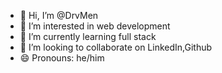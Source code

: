 - 👋 Hi, I’m @DrvMen
- 👀 I’m interested in web development 
- 🌱 I’m currently learning full stack 
- 💞️ I’m looking to collaborate on LinkedIn,Github
- 😄 Pronouns: he/him

<!---
DrvMen/DrvMen is a ✨ special ✨ repository because its `README.md` (this file) appears on your GitHub profile.
You can click the Preview link to take a look at your changes.
--->

